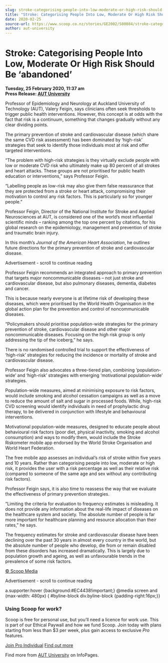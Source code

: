 ```yaml
---
slug: stroke-categorising-people-into-low-moderate-or-high-risk-should-be-abandoned
title: "Stroke: Categorising People Into Low, Moderate Or High Risk Should Be ‘abandoned’"
date: 2020-02-25
source-url: https://www.scoop.co.nz/stories/GE2002/S00084/stroke-categorising-people-into-low-moderate-or-high-risk-should-be-abandoned.htm
author: aut-university
---
```

Stroke: Categorising People Into Low, Moderate Or High Risk Should Be ‘abandoned’
=================================================================================

**Tuesday, 25 February 2020, 11:37 am**  
**Press Release: [AUT University](https://info.scoop.co.nz/AUT_University)**

Professor of Epidemiology and Neurology at Auckland University of Technology (AUT), Valery Feigin, says clinicians often seek thresholds to trigger public health interventions. However, this concept is at odds with the fact that risk is a continuum, something that changes gradually without any clear dividing points.

The primary prevention of stroke and cardiovascular disease (which share the same CVD risk assessment) has been dominated by ‘high-risk’ strategies that seek to identify those individuals most at risk and offer targeted interventions.

“The problem with high-risk strategies is they virtually exclude people with low or moderate CVD risk who ultimately make up 80 percent of all strokes and heart attacks. These groups are not prioritised for public health education or interventions,” says Professor Feigin.

“Labelling people as low-risk may also give them false reassurance that they are protected from a stroke or heart attack, compromising their motivation to control any risk factors. This is particularly so for younger people.”

Professor Feigin, Director of the National Institute for Stroke and Applied Neurosciences at AUT, is considered one of the world’s most influential scientific minds – ranking among the top one percent by citations, for his global research on the epidemiology, management and prevention of stroke and traumatic brain injury.

In this month’s _Journal of the American Heart Association_, he outlines future directions for the primary prevention of stroke and cardiovascular disease.

Advertisement - scroll to continue reading





Professor Feigin recommends an integrated approach to primary prevention that targets major noncommunicable diseases – not just stroke and cardiovascular disease, but also pulmonary diseases, dementia, diabetes and cancer.

This is because nearly everyone is at lifetime risk of developing these diseases, which were prioritised by the World Health Organisation in the global action plan for the prevention and control of noncommunicable diseases.

“Policymakers should prioritise population-wide strategies for the primary prevention of stroke, cardiovascular disease and other major noncommunicable diseases. Focusing on the high risk group is only addressing the tip of the iceberg,” he says.

There is no randomised controlled trial to support the effectiveness of ‘high-risk’ strategies for reducing the incidence or mortality of stroke and cardiovascular disease.

Professor Feigin also advocates a three-tiered plan, combining ‘population-wide’ and ‘high-risk’ strategies with emerging ‘motivational population-wide’ strategies.

Population-wide measures, aimed at minimising exposure to risk factors, would include smoking and alcohol cessation campaigns as well as a move to reduce the amount of salt and sugar in processed foods. While, high-risk CVD screening would identify individuals in need of prophylactic drug therapy, to be delivered in conjunction with lifestyle and behavioural interventions.

Motivational population-wide measures, designed to educate people about behavioural risk factors (poor diet, physical inactivity, smoking and alcohol consumption) and ways to modify them, would include the Stroke Riskometer mobile app endorsed by the World Stroke Organisation and World Heart Federation.

The free mobile app assesses an individual’s risk of stroke within five years and 10 years. Rather than categorising people into low, moderate or high risk, it provides the user with a risk percentage as well as their relative risk (compared to someone of the same age and sex without any contributing risk factors).

Professor Feigin says, it is also time to reassess the way that we evaluate the effectiveness of primary prevention strategies.

“Limiting the criteria for evaluation to frequency estimates is misleading. It does not provide any information about the real-life impact of diseases on the healthcare system and society. The absolute number of people is far more important for healthcare planning and resource allocation than their rates,” he says.

The frequency estimates for stroke and cardiovascular disease have been declining over the past 30 years in almost every country in the world, but the absolute number of people who develop, die from or remain disabled from these disorders has increased dramatically. This is largely due to population growth and ageing, as well as unfavourable trends in the prevalence of some risk factors.

[© Scoop Media](http://www.scoop.co.nz/about/terms.html)  

Advertisement - scroll to continue reading



a.supporter:hover {background:#EC4438!important;} @media screen and (max-width: 480px) { #byline-block div.byline-block {padding-right:16px;}}

### Using Scoop for work?

Scoop is free for personal use, but you’ll need a licence for work use. This is part of our Ethical Paywall and how we fund Scoop. Join today with plans starting from less than $3 per week, plus gain access to exclusive _Pro_ features.  
  
[Join Pro Individual](https://pro.scoop.co.nz/Individual/?from=ProIn24) [Find out more](https://pro.scoop.co.nz/using-scoop-for-work/?from=ProIn24)

Find more from [AUT University](https://info.scoop.co.nz/AUT_University) on InfoPages.